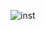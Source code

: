![inst](https://user-images.githubusercontent.com/41537109/54478897-69fe7700-483d-11e9-849d-99271882b779.png)
